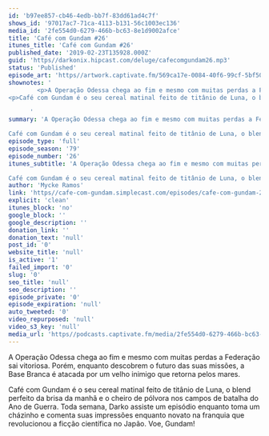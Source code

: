 ```yaml
---
id: 'b97ee857-cb46-4edb-bb7f-83dd61ad4c7f'
shows_id: '97017ac7-71ca-4113-b131-56c1003ec136'
media_id: '2fe554d0-6279-466b-bc63-8e1d9002afce'
title: 'Café com Gundam #26'
itunes_title: 'Café com Gundam #26'
published_date: '2019-02-23T135928.000Z'
guid: 'https//darkonix.hipcast.com/deluge/cafecomgundam26.mp3'
status: 'Published'
episode_art: 'https//artwork.captivate.fm/569ca17e-0084-40f6-99cf-5bf50ae5d69b/1005-itunes-1582369201.jpg'
shownotes: '
        <p>A Operação Odessa chega ao fim e mesmo com muitas perdas a Federação sai vitoriosa. Porém, enquanto descobrem o futuro das suas missões, a Base Branca é atacada por um velho inimigo que retorna pelos mares.</p>
<p>Café com Gundam é o seu cereal matinal feito de titânio de Luna, o blend perfeito da brisa da manhã e o cheiro de pólvora nos campos de batalha do Ano de Guerra. Toda semana, Darko assiste um episódio enquanto toma um cházinho e comenta suas impressões enquanto novato na franquia que revolucionou a ficção científica no Japão. Voe, Gundam!</p>

      '
summary: 'A Operação Odessa chega ao fim e mesmo com muitas perdas a Federação sai vitoriosa. Porém, enquanto descobrem o futuro das suas missões, a Base Branca é atacada por um velho inimigo que retorna pelos mares.

Café com Gundam é o seu cereal matinal feito de titânio de Luna, o blend perfeito da brisa da manhã e o cheiro de pólvora nos campos de batalha do Ano de Guerra. Toda semana, Darko assiste um episódio enquanto toma um cházinho e comenta suas impressões enquanto novato na franquia que revolucionou a ficção científica no Japão. Voe, Gundam!'
episode_type: 'full'
episode_season: '79'
episode_number: '26'
itunes_subtitle: 'A Operação Odessa chega ao fim e mesmo com muitas perdas a Federação sai vitoriosa. Porém, enquanto descobrem o futuro das suas missões, a Base Branca é atacada por um velho inimigo que retorna pelos mares.

Café com Gundam é o seu cereal matinal feito de titânio de Luna, o blend perfeito da brisa da manhã e o cheiro de pólvora nos campos de batalha do Ano de Guerra. Toda semana, Darko assiste um episódio enquanto toma um cházinho e comenta suas impressões enquanto novato na franquia que revolucionou a ficção científica no Japão. Voe, Gundam!'
author: 'Mycke Ramos'
link: 'https//cafe-com-gundam.simplecast.com/episodes/cafe-com-gundam-26-98M1aYDf'
explicit: 'clean'
itunes_block: 'no'
google_block: ''
google_description: ''
donation_link: ''
donation_text: 'null'
post_id: '0'
website_title: 'null'
is_active: '1'
failed_import: '0'
slug: '0'
seo_title: 'null'
seo_description: ''
episode_private: '0'
episode_expiration: 'null'
auto_tweeted: '0'
video_repurposed: 'null'
video_s3_key: 'null'
media_url: 'https//podcasts.captivate.fm/media/2fe554d0-6279-466b-bc63-8e1d9002afce/cafecomgundam26_tc.mp3'
---
```

A Operação Odessa chega ao fim e mesmo com muitas perdas a Federação sai vitoriosa. Porém, enquanto descobrem o futuro das suas missões, a Base Branca é atacada por um velho inimigo que retorna pelos mares.

Café com Gundam é o seu cereal matinal feito de titânio de Luna, o blend perfeito da brisa da manhã e o cheiro de pólvora nos campos de batalha do Ano de Guerra. Toda semana, Darko assiste um episódio enquanto toma um cházinho e comenta suas impressões enquanto novato na franquia que revolucionou a ficção científica no Japão. Voe, Gundam!